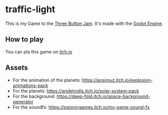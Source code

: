 # traffic-light
This is my Game to the <a href="https://itch.io/jam/3buttonjam">Three Button Jam</a>. It's made with the <a href="https://github.com/godotengine/godot">Godot Engine</a>.

## How to play
You can pla this game on <a href="https://sajeg.itch.io/planet-destroyer">itch.io</a>

## Assets
- For the animation of the planets: https://ansimuz.itch.io/explosion-animations-pack
- For the planets: https://andelrodis.itch.io/solar-system-pack
- For the background: https://deep-fold.itch.io/space-background-generator
- For the soundfx: https://psionicgames.itch.io/my-game-sound-fx
